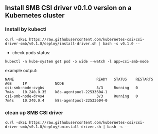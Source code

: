 ## Install SMB CSI driver v0.1.0 version on a Kubernetes cluster

### Install by kubectl
```console
curl -skSL https://raw.githubusercontent.com/kubernetes-csi/csi-driver-smb/v0.1.0/deploy/install-driver.sh | bash -s v0.1.0 --
```

 - check pods status:
```console
kubectl -n kube-system get pod -o wide --watch -l app=csi-smb-node
```

example output:

```
NAME                                      READY   STATUS    RESTARTS   AGE     IP             NODE
csi-smb-node-cvgbs                        3/3     Running   0          7m4s    10.240.0.35    k8s-agentpool-22533604-1
csi-smb-node-dr4s4                        3/3     Running   0          7m4s    10.240.0.4     k8s-agentpool-22533604-0
```

### clean up SMB CSI driver
```console
curl -skSL https://raw.githubusercontent.com/kubernetes-csi/csi-driver-smb/v0.1.0/deploy/uninstall-driver.sh | bash -s --
```
